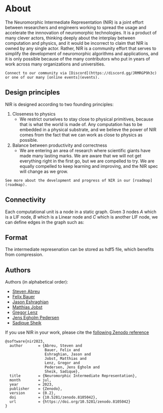# About

The Neuromorphic Intermediate Representation (NIR) is a joint effort between researchers and engineers working to spread the usage and accelerate the innnovation of neuromorphic technologies.
It is a product of many clever actors, thinking deeply about the interplay between computation and physics, and it would be incorrect to claim that NIR is owned by any single actor.
Rather, NIR is a community effort that serves to simplify the development of neuromorphic algorithms and applications, and it is only possible because of the many contributors who put in years of work across many organizations and universities.

```{admonition} NIR Community 
Connect to our community via [Discord](https://discord.gg/JRMRGP9h3c) or one of our many [online events](events).
```

## Design principles
NIR is designed according to two founding principles:

1. Closeness to physics
    * We restrict ourselves to stay close to physical primitives, because that is what the world is made of. Any computation has to be embedded in a physical substrate, and we believe the power of NIR comes from the fact that we can work as close to physics as possible.
2. Balance between productivity and correctness
    * We are entering an area of research where scientific giants have made many lasting marks. We are aware that we will not get everything right in the first go, but we are compelled to try. We are equally compelled to keep learning and improving, and the NIR spec will change as we grow.

```{admonition} NIR Roadmap
See more about the development and progress of NIR in our [roadmap](roadmap).
```

## Connectivity 
Each computational unit is a node in a static graph.
Given 3 nodes $A$ which is a LIF node, $B$ which is a Linear node and $C$ which is another LIF node, we can define edges in the graph such as:

## Format
The intermediate represenation can be stored as hdf5 file, which benefits from compression. 

## Authors
Authors (in alphabetical order):
* [Steven Abreu](https://github.com/stevenabreu7)
* [Felix Bauer](https://github.com/bauerfe)
* [Jason Eshraghian](https://github.com/jeshraghian)
* [Matthias Jobst](https://github.com/matjobst)
* [Gregor Lenz](https://github.com/biphasic)
* [Jens Egholm Pedersen](https://github.com/jegp)
* [Sadique Sheik](https://github.com/sheiksadique)

If you use NIR in your work, please cite the [following Zenodo reference](https://zenodo.org/record/8105042)

```
@software{nir2023,
  author       = {Abreu, Steven and
                  Bauer, Felix and
                  Eshraghian, Jason and
                  Jobst, Matthias and
                  Lenz, Gregor and
                  Pedersen, Jens Egholm and
                  Sheik, Sadique},
  title        = {Neuromorphic Intermediate Representation},
  month        = jul,
  year         = 2023,
  publisher    = {Zenodo},
  version      = {0.2},
  doi          = {10.5281/zenodo.8105042},
  url          = {https://doi.org/10.5281/zenodo.8105042}
}
```

